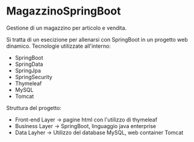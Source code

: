 # MagazzinoSpringBoot
Gestione di un magazzino per articolo e vendita.

Si tratta di un esecizione per allenarsi con SpringBoot in un progetto web dinamico.
Tecnologie utilizzate all'interno:
- SpringBoot
- SpringData
- SpringJpa
- SpringSecurity
- Thymeleaf
- MySQL
- Tomcat

Struttura del progetto:
- Front-end Layer -> pagine html con l'utilizzo di thymeleaf
- Business Layer -> SpringBoot, linguaggio java enterprise
- Data Layher -> Utilizzo del database MySQL, web container Tomcat
